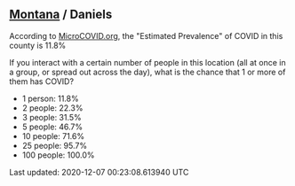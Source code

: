 
## [Montana](/united-states/montana) / Daniels

According to [MicroCOVID.org](http://microcovid.org),
the "Estimated Prevalence" of COVID in this county is 11.8%

If you interact with a certain number of people in this location
(all at once in a group, or spread out across the day), what is the chance that
1 or more of them has COVID?

- 1 person: 11.8%
- 2 people: 22.3%
- 3 people: 31.5%
- 5 people: 46.7%
- 10 people: 71.6%
- 25 people: 95.7%
- 100 people: 100.0%

Last updated: 2020-12-07 00:23:08.613940 UTC
